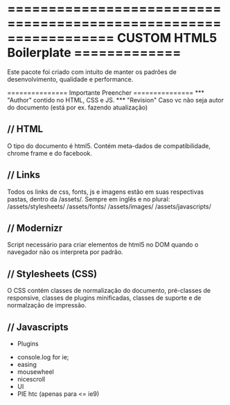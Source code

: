 ====================================================
============= CUSTOM HTML5 Boilerplate =============
====================================================

Este pacote foi criado com intuito de manter os 
padrões de desenvolvimento, qualidade e performance.

=============== Importante Preencher ===============
*** "Author" contido no HTML, CSS e JS.
*** "Revision" Caso vc não seja autor do documento 
(está por ex. fazendo atualização)

// HTML
-------
O tipo do documento é html5.
Contém meta-dados de compatibilidade, chrome frame
e do facebook.

// Links
--------
Todos os links de css, fonts, js e imagens estão em suas
respectivas pastas, dentro da /assets/. Sempre em inglês
e no plural:
	/assets/stylesheets/
	/assets/fonts/
	/assets/images/
	/assets/javascripts/

// Modernizr
------------
Script necessário para criar elementos de html5
no DOM quando o navegador não os interpreta por
padrão.

// Stylesheets (CSS)
--------------------
O CSS contém classes de normalização do documento,
pré-classes de responsive, classes de plugins minificadas,
classes de suporte e de normalzação de impressão.

// Javascripts
--------------
* Plugins
- console.log for ie;
- easing
- mousewheel
- nicescroll
- UI
- PIE htc (apenas para <= ie9)
